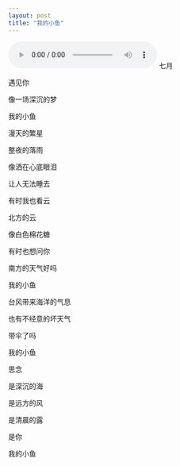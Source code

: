```yaml
---
layout: post
title: "我的小鱼"
---
```

<audio src="https://iwait.me/assets/imgs/欧得洋 - 孤单北半球.mp3" controls autoplay="true"></audio>
七月  



遇见你

像一场深沉的梦

我的小鱼
    
    

漫天的繁星

整夜的落雨

像洒在心底眼泪

让人无法睡去

   



有时我也看云

北方的云

像白色棉花糖

有时也想问你

南方的天气好吗

我的小鱼
    
    



台风带来海洋的气息

也有不经意的坏天气

带伞了吗

我的小鱼
    
    



思念 

是深沉的海

是远方的风

是清晨的露
    
    



是你

我的小鱼


